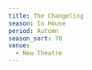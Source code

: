 ```yaml
---
title: The Changeling
season: In House
period: Autumn
season_sort: 70
venue:
  - New Theatre
---
```


